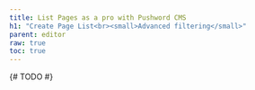 ```yaml
---
title: List Pages as a pro with Pushword CMS
h1: "Create Page List<br><small>Advanced filtering</small>"
parent: editor
raw: true
toc: true
---
```


{# TODO #}